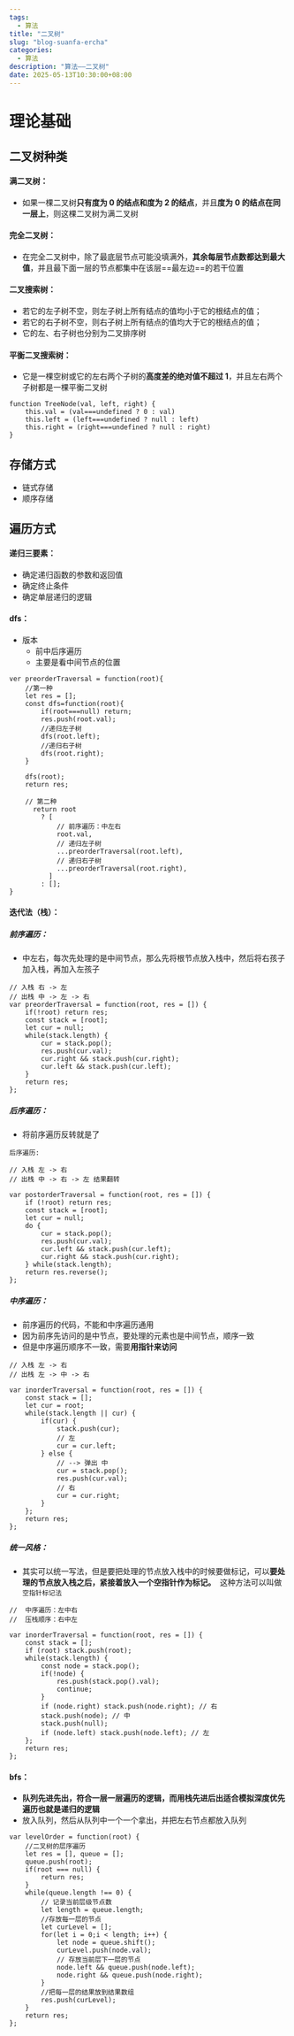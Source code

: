 ```yaml
---
tags:
  - 算法
title: "二叉树"
slug: "blog-suanfa-ercha"
categories:
  - 算法
description: "算法——二叉树"
date: 2025-05-13T10:30:00+08:00
---
```


# 理论基础

## 二叉树种类

#### 满二叉树：

- 如果一棵二叉树**只有度为 0 的结点和度为 2 的结点**，并且**度为 0 的结点在同一层上**，则这棵二叉树为满二叉树

#### 完全二叉树：

- 在完全二叉树中，除了最底层节点可能没填满外，**其余每层节点数都达到最大值**，并且最下面一层的节点都集中在该层==最左边==的若干位置

#### 二叉搜索树：

- 若它的左子树不空，则左子树上所有结点的值均小于它的根结点的值；
- 若它的右子树不空，则右子树上所有结点的值均大于它的根结点的值；
- 它的左、右子树也分别为二叉排序树

#### 平衡二叉搜索树：

- 它是一棵空树或它的左右两个子树的**高度差的绝对值不超过 1**，并且左右两个子树都是一棵平衡二叉树

```
function TreeNode(val, left, right) {
    this.val = (val===undefined ? 0 : val)
    this.left = (left===undefined ? null : left)
    this.right = (right===undefined ? null : right)
}
```

## 存储方式

- 链式存储
- 顺序存储

## 遍历方式

#### 递归三要素：

- 确定递归函数的参数和返回值
- 确定终止条件
- 确定单层递归的逻辑

#### dfs：

- 版本
  - 前中后序遍历
  - 主要是看中间节点的位置

```
ver preorderTraversal = function(root){
	//第一种
	let res = [];
	const dfs=function(root){
		if(root===null) return;
		res.push(root.val);
		//递归左子树
		dfs(root.left);
		//递归右子树
		dfs(root.right);
	}

	dfs(root);
	return res;

	// 第二种
	  return root
	    ? [
	        // 前序遍历：中左右
	        root.val,
	        // 递归左子树
	        ...preorderTraversal(root.left),
	        // 递归右子树
	        ...preorderTraversal(root.right),
	      ]
	    : [];
}
```

#### 迭代法（栈）：

##### 前序遍历：

- 中左右，每次先处理的是中间节点，那么先将根节点放入栈中，然后将右孩子加入栈，再加入左孩子

```
// 入栈 右 -> 左
// 出栈 中 -> 左 -> 右
var preorderTraversal = function(root, res = []) {
    if(!root) return res;
    const stack = [root];
    let cur = null;
    while(stack.length) {
        cur = stack.pop();
        res.push(cur.val);
        cur.right && stack.push(cur.right);
        cur.left && stack.push(cur.left);
    }
    return res;
};
```

##### 后序遍历：

- 将前序遍历反转就是了

```
后序遍历:

// 入栈 左 -> 右
// 出栈 中 -> 右 -> 左 结果翻转

var postorderTraversal = function(root, res = []) {
    if (!root) return res;
    const stack = [root];
    let cur = null;
    do {
        cur = stack.pop();
        res.push(cur.val);
        cur.left && stack.push(cur.left);
        cur.right && stack.push(cur.right);
    } while(stack.length);
    return res.reverse();
};
```

##### 中序遍历：

- 前序遍历的代码，不能和中序遍历通用
- 因为前序先访问的是中节点，要处理的元素也是中间节点，顺序一致
- 但是中序遍历顺序不一致，需要**用指针来访问**

```
// 入栈 左 -> 右
// 出栈 左 -> 中 -> 右

var inorderTraversal = function(root, res = []) {
    const stack = [];
    let cur = root;
    while(stack.length || cur) {
        if(cur) {
            stack.push(cur);
            // 左
            cur = cur.left;
        } else {
            // --> 弹出 中
            cur = stack.pop();
            res.push(cur.val);
            // 右
            cur = cur.right;
        }
    };
    return res;
};
```

##### 统一风格：

- 其实可以统一写法，但是要把处理的节点放入栈中的时候要做标记，可以**要处理的节点放入栈之后，紧接着放入一个空指针作为标记。**  这种方法可以叫做`空指针标记法`

```
//  中序遍历：左中右
//  压栈顺序：右中左

var inorderTraversal = function(root, res = []) {
    const stack = [];
    if (root) stack.push(root);
    while(stack.length) {
        const node = stack.pop();
        if(!node) {
            res.push(stack.pop().val);
            continue;
        }
        if (node.right) stack.push(node.right); // 右
        stack.push(node); // 中
        stack.push(null);
        if (node.left) stack.push(node.left); // 左
    };
    return res;
};
```

#### bfs：

- **队列先进先出，符合一层一层遍历的逻辑，而用栈先进后出适合模拟深度优先遍历也就是递归的逻辑**
- 放入队列，然后从队列中一个一个拿出，并把左右节点都放入队列

```
var levelOrder = function(root) {
    //二叉树的层序遍历
    let res = [], queue = [];
    queue.push(root);
    if(root === null) {
        return res;
    }
    while(queue.length !== 0) {
        // 记录当前层级节点数
        let length = queue.length;
        //存放每一层的节点
        let curLevel = [];
        for(let i = 0;i < length; i++) {
            let node = queue.shift();
            curLevel.push(node.val);
            // 存放当前层下一层的节点
            node.left && queue.push(node.left);
            node.right && queue.push(node.right);
        }
        //把每一层的结果放到结果数组
        res.push(curLevel);
    }
    return res;
};
```
